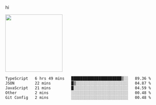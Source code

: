 hi

<img height="180em" src="https://github-readme-stats.vercel.app/api?username=AProductiveNerd&show_icons=true&hide_border=true&&count_private=true&include_all_commits=true" />

<!--START_SECTION:waka-->

```txt
TypeScript   6 hrs 49 mins   ██████████████████████▒░░   89.36 %
JSON         22 mins         █▒░░░░░░░░░░░░░░░░░░░░░░░   04.87 %
JavaScript   21 mins         █░░░░░░░░░░░░░░░░░░░░░░░░   04.59 %
Other        2 mins          ░░░░░░░░░░░░░░░░░░░░░░░░░   00.48 %
Git Config   2 mins          ░░░░░░░░░░░░░░░░░░░░░░░░░   00.48 %
```

<!--END_SECTION:waka-->
